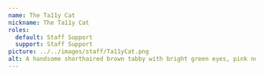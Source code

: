 ```yaml
---
name: The Ta11y Cat
nickname: The Ta11y Cat
roles:
  default: Staff Support
  support: Staff Support
picture: ../../images/staff/Ta11yCat.png
alt: A handsome shorthaired brown tabby with bright green eyes, pink nose, and an elegant tail.
---
```

